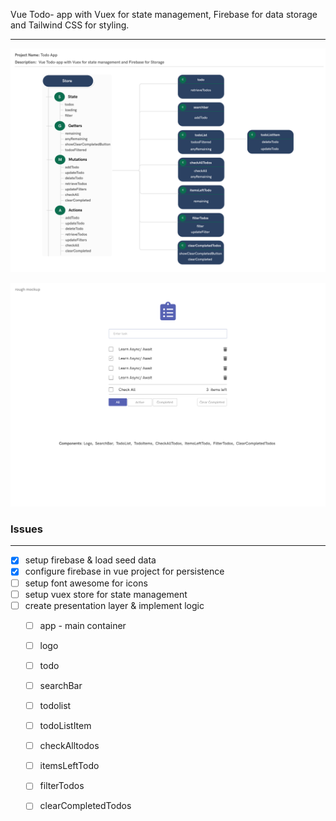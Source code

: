 Vue Todo- app with Vuex for state management, Firebase for data storage and Tailwind CSS for styling.
***

![Todo state diagram](https://github.com/b-45/todo-app/blob/master/src/assets/img/todo-structure.png)



![Todo mockup](https://github.com/b-45/todo-app/blob/master/src/assets/img/todo-mock.png)


### Issues
***
* [x] setup firebase & load seed data
* [x] configure firebase in vue project for persistence
* [ ] setup font awesome for icons
* [ ] setup vuex store for state management
* [ ] create presentation layer & implement logic 
  * [ ] app - main container
  * [ ] logo
  * [ ] todo
  * [ ] searchBar
  * [ ] todolist
  * [ ] todoListItem
  * [ ] checkAlltodos
  * [ ] itemsLeftTodo
  * [ ] filterTodos
  * [ ] clearCompletedTodos

